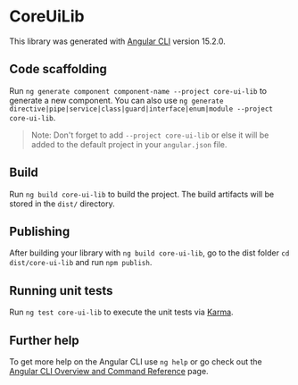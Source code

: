 # CoreUiLib

This library was generated with [Angular CLI](https://github.com/angular/angular-cli) version 15.2.0.

## Code scaffolding

Run `ng generate component component-name --project core-ui-lib` to generate a new component. You can also use `ng generate directive|pipe|service|class|guard|interface|enum|module --project core-ui-lib`.
> Note: Don't forget to add `--project core-ui-lib` or else it will be added to the default project in your `angular.json` file. 

## Build

Run `ng build core-ui-lib` to build the project. The build artifacts will be stored in the `dist/` directory.

## Publishing

After building your library with `ng build core-ui-lib`, go to the dist folder `cd dist/core-ui-lib` and run `npm publish`.

## Running unit tests

Run `ng test core-ui-lib` to execute the unit tests via [Karma](https://karma-runner.github.io).

## Further help

To get more help on the Angular CLI use `ng help` or go check out the [Angular CLI Overview and Command Reference](https://angular.io/cli) page.
